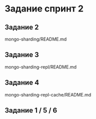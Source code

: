 # Задание спринт 2 

## Задание 2
mongo-sharding/README.md

## Задание 3
mongo-sharding-repl/README.md

## Задание 4
mongo-sharding-repl-cache/README.md

## Задание 1 / 5 / 6 
